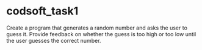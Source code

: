 # codsoft_task1
Create a program that generates a random number and asks the user to guess it. Provide feedback on whether the guess is too high or too low until the user guesses the correct number.
